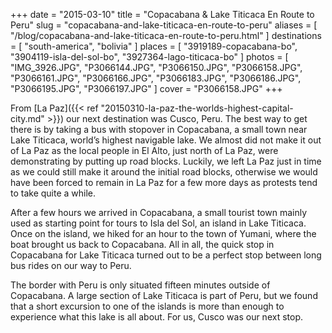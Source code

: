 +++
date    = "2015-03-10"
title   = "Copacabana & Lake Titicaca En Route to Peru"
slug    = "copacabana-and-lake-titicaca-en-route-to-peru"
aliases = [ "/blog/copacabana-and-lake-titicaca-en-route-to-peru.html" ]
destinations = [ "south-america", "bolivia" ]
places  = [ "3919189-copacabana-bo", "3904119-isla-del-sol-bo", "3927364-lago-titicaca-bo" ]
photos  = [
  "IMG_3926.JPG", "P3066144.JPG", "P3066150.JPG", "P3066158.JPG", "P3066161.JPG",
  "P3066166.JPG", "P3066183.JPG", "P3066186.JPG", "P3066195.JPG", "P3066197.JPG"
]
cover = "P3066158.JPG"
+++

From [La Paz]({{< ref "20150310-la-paz-the-worlds-highest-capital-city.md" >}}) our next destination was Cusco, Peru. The best way to get there is by taking a bus with stopover in Copacabana, a small town near Lake Titicaca, world’s highest navigable lake. We almost did not make it out of La Paz as the local people in El Alto, just north of La Paz, were demonstrating by putting up road blocks. Luckily, we left La Paz just in time as we could still make it around the initial road blocks, otherwise we would have been forced to remain in La Paz for a few more days as protests tend to take quite a while.

<!--more-->
After a few hours we arrived in Copacabana, a small tourist town mainly used as starting point for tours to Isla del Sol, an island in Lake Titicaca. Once on the island, we hiked for an hour to the town of Yumani, where the boat brought us back to Copacabana. All in all, the quick stop in Copacabana for Lake Titicaca turned out to be a perfect stop between long bus rides on our way to Peru.

The border with Peru is only situated fifteen minutes outside of Copacabana. A large section of Lake Titicaca is part of Peru, but we found that a short excursion to one of the islands is more than enough to experience what this lake is all about. For us, Cusco was our next stop.